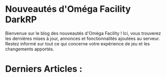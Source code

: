 # Nouveautés d'Oméga Facility DarkRP

Bienvenue sur le blog des nouveautés d'Oméga Facility ! Ici, vous trouverez les dernières mises à jour, annonces et fonctionnalités ajoutées au serveur. Restez informé sur tout ce qui concerne votre expérience de jeu et les changements apportés.

# Derniers Articles :